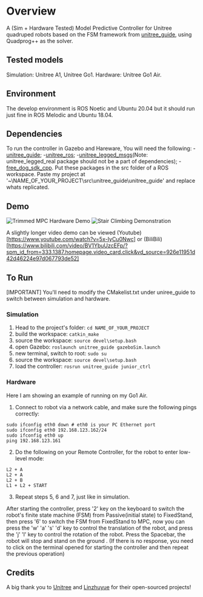 # Overview
A (Sim + Hardware Tested) Model Predictive Controller for Unitree quadruped robots based on the FSM framework from [unitree_guide](https://github.com/unitreerobotics/unitree_guide/tree/main/unitree_guide), using Quadprog++ as the solver. 

## Tested models
Simulation: Unitree A1, Unitree Go1.
Hardware: Unitree Go1 Air. 

## Environment
The develop environment is ROS Noetic and Ubuntu 20.04 but it should run just fine in ROS Melodic and Ubuntu 18.04.

## Dependencies
To run the controller in Gazebo and Hareware, You will need the following:
-[unitree_guide](https://github.com/unitreerobotics/unitree_guide/tree/main/unitree_guide);
-[unitree_ros](https://github.com/unitreerobotics/unitree_ros);
-[unitree_legged_msgs](https://github.com/unitreerobotics/unitree_ros_to_real)(Note: unitree_legged_real package should not be a part of dependencies);
-[free_dog_sdk_cpp](https://github.com/linzhuyue/free_dog_sdk_cpp).
Put these packages in the src folder of a ROS workspace. Paste my project at '~\NAME_OF_YOUR_PROJECT\src\unitree_guide\unitree_guide' and replace whats replicated.

## Demo

![Trimmed MPC Hardware Demo](https://github.com/PMY9527/QUAD-MPC-SIM-HW/blob/main/TrimmedMPCHW480.gif) 
![Stair Climbing Demonstration](https://github.com/PMY9527/QUAD-MPC-SIM-HW/blob/main/StairsDEMO.gif)  

A slightly longer video demo can be viewed (Youtube)[https://www.youtube.com/watch?v=5x-IyCu0Nwc] or (BiliBili)[https://www.bilibili.com/video/BV1YbuUzcEFp/?spm_id_from=333.1387.homepage.video_card.click&vd_source=926e11951d42d46224e97d067793de52]

## To Run
[IMPORTANT] You'll need to modify the CMakelist.txt under uniree_guide to switch between simulation and hardware. 
### Simulation
1. Head to the project's folder:
```cd NAME_OF_YOUR_PROJECT```
2. build the workspace:
```catkin_make```
3. source the workspace:
```source devel\setup.bash```
4. open Gazebo:
```roslaunch unitree_guide gazeboSim.launch```
5. new terminal, switch to root:
```sudo su```
6. source the workspace:
```source devel\setup.bash```
7. load the controller:
```rosrun unitree_guide junior_ctrl```

### Hardware
Here I am showing an example of running on my Go1 Air. 
1. Connect to robot via a network cable, and make sure the following pings correctly:
```
sudo ifconfig eth0 down # eth0 is your PC Ethernet port
sudo ifconfig eth0 192.168.123.162/24
sudo ifconfig eth0 up
ping 192.168.123.161
```
2. Do the following on your Remote Controller, for the robot to enter low-level mode:
```
L2 + A
L2 + A
L2 + B
L1 + L2 + START
```
3. Repeat steps 5, 6 and 7, just like in simulation. 

After starting the controller, press '2' key on the keyboard to switch the robot's finite state machine (FSM) from Passive(initial state) to FixedStand, then press '6' to switch the FSM from FixedStand to MPC, now you can press the 'w' 'a' 's' 'd' key to control the translation of the robot, and press the 'j' 'l' key to control the rotation of the robot. Press the Spacebar, the robot will stop and stand on the ground . (If there is no response, you need to click on the terminal opened for starting the controller and then repeat the previous operation)

## Credits 
A big thank you to [Unitree](https://github.com/unitreerobotics) and [Linzhuyue](https://github.com/linzhuyue) for their open-sourced projects! 
